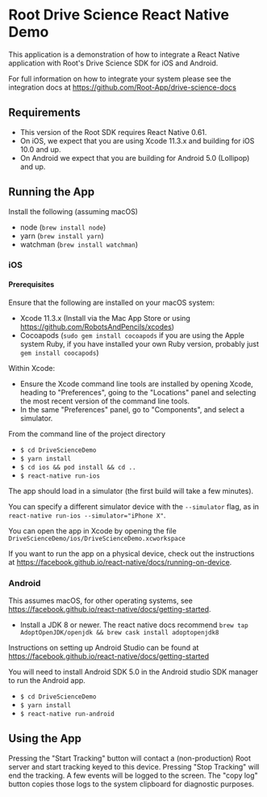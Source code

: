 # Root Drive Science React Native Demo

This application is a demonstration of how to integrate a React Native
application with Root's Drive Science SDK for iOS and Android.

For full information on how to integrate your system please see the
integration docs at <https://github.com/Root-App/drive-science-docs>

## Requirements

* This version of the Root SDK requires React Native 0.61.
* On iOS, we expect that you are using Xcode 11.3.x and building for
  iOS 10.0 and up.
* On Android we expect that you are building for Android 5.0
  (Lollipop) and up.

## Running the App

Install the following (assuming macOS)

* node (`brew install node`)
* yarn (`brew install yarn`)
* watchman (`brew install watchman`)

### iOS

#### Prerequisites

Ensure that the following are installed on your macOS system:

* Xcode 11.3.x
  (Install via the Mac App Store or using <https://github.com/RobotsAndPencils/xcodes>)
* Cocoapods
  (`sudo gem install cocoapods` if you are using the Apple system Ruby,
  if you have installed your own Ruby version, probably just
  `gem install coocapods`)

Within Xcode:

* Ensure the Xcode command line tools are installed by opening Xcode, heading
  to "Preferences", going to the "Locations" panel and selecting the most
  recent version of the command line tools.
* In the same "Preferences" panel, go to "Components", and select a simulator.

From the command line of the project directory

* `$ cd DriveScienceDemo`
* `$ yarn install`
* `$ cd ios && pod install && cd ..`
* `$ react-native run-ios`

The app should load in a simulator (the first build will take a few minutes).

You can specify a different simulator device with the `--simulator` flag, as
in `react-native run-ios --simulator="iPhone X"`.

You can open the app in Xcode by opening the file
`DriveScienceDemo/ios/DriveScienceDemo.xcworkspace`

If you want to run the app on a physical device, check out the instructions at
<https://facebook.github.io/react-native/docs/running-on-device>.

### Android

This assumes macOS, for other operating systems, see
<https://facebook.github.io/react-native/docs/getting-started>.

* Install a JDK 8 or newer. The react native docs recommend
  `brew tap AdoptOpenJDK/openjdk && brew cask install adoptopenjdk8`

Instructions on setting up Android Studio can be found at
<https://facebook.github.io/react-native/docs/getting-started>

You will need to install Android SDK 5.0 in the Android studio SDK manager 
to run the Android app. 

* `$ cd DriveScienceDemo`
* `$ yarn install`
* `$ react-native run-android`

## Using the App

Pressing the "Start Tracking" button will contact a (non-production) Root
server and start tracking keyed to this device. Pressing "Stop Tracking" will
end the tracking. A few events will be logged to the screen. The "copy log"
button copies those logs to the system clipboard for diagnostic purposes.
